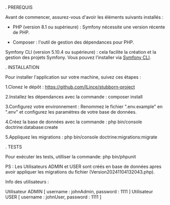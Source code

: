 . PREREQUIS

Avant de commencer, assurez-vous d'avoir les éléments suivants installés :

- PHP (version 8.1 ou supérieure) : Symfony nécessite une version récente de PHP.

- Composer : l'outil de gestion des dépendances pour PHP.

Symfony CLI (version 5.10.4 ou supérieure) : cela facilite la création et la gestion des projets Symfony. Vous pouvez l’installer via [Symfony CLI](https://symfony.com/download).



. INSTALLATION

Pour installer l'application sur votre machine, suivez ces étapes :

1.Clonez le dépôt :
https://github.com/ILince/stubborn-project

2.Installez les dépendances avec la commande :
composer install

3.Configurez votre environnement : Renommez le fichier
".env.example" en ".env" et configurez les paramètres de votre
base de données.

4.Créez la base de données avec la commande :
php bin/console doctrine:database:create

5.Appliquez les migrations :
php bin/console doctrine:migrations:migrate



. TESTS

Pour exécuter les tests, utilliser la commande: 
php bin/phpunit


PS :
Les Utilisateurs ADMIN et USER sont créés en base de données apres avoir appliquer les migrations du fichier (Version20241104132043.php).

Info des utilisateurs :

Utilisateur ADMIN [ username : johnAdmin, password : 1111 ]
Utilisateur USER [ username : johnUser, password : 1111 ]


